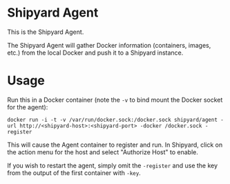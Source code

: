 # Shipyard Agent
This is the Shipyard Agent.

The Shipyard Agent will gather Docker information (containers, images, etc.) from the local Docker and push it to a Shipyard instance.

# Usage
Run this in a Docker container (note the `-v` to bind mount the Docker socket for the agent):

`docker run -i -t -v /var/run/docker.sock:/docker.sock shipyard/agent -url http://<shipyard-host>:<shipyard-port> -docker /docker.sock -register`

This will cause the Agent container to register and run.  In Shipyard, click on the 
action menu for the host and select "Authorize Host" to enable.

If you wish to restart the agent, simply omit the `-register` and use the key from the output of the first container with `-key`.

